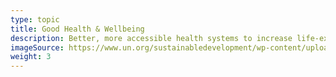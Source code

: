 ```yaml
---
type: topic
title: Good Health & Wellbeing
description: Better, more accessible health systems to increase life-expectancy
imageSource: https://www.un.org/sustainabledevelopment/wp-content/uploads/2018/05/E_SDG-goals_icons-individual-rgb-03.png
weight: 3
---
```


